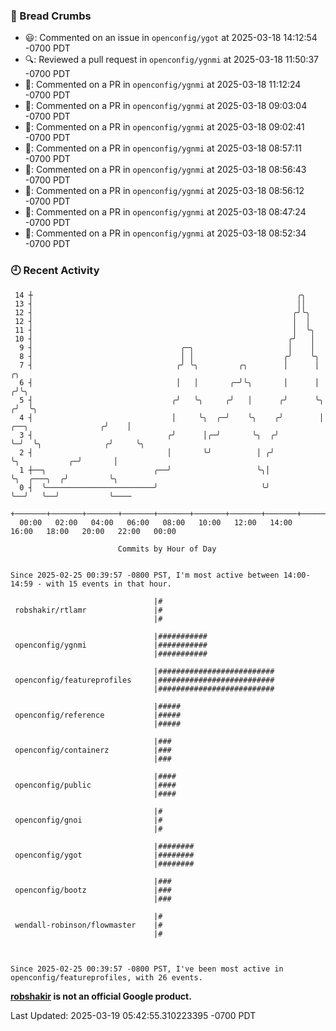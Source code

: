 ### 🍞 Bread Crumbs

 * 😃: Commented on an issue in `openconfig/ygot` at 2025-03-18 14:12:54 -0700 PDT
 * 🔍: Reviewed a pull request in  `openconfig/ygnmi` at 2025-03-18 11:50:37 -0700 PDT
 * 💬: Commented on a PR in  `openconfig/ygnmi` at 2025-03-18 11:12:24 -0700 PDT
 * 💬: Commented on a PR in  `openconfig/ygnmi` at 2025-03-18 09:03:04 -0700 PDT
 * 💬: Commented on a PR in  `openconfig/ygnmi` at 2025-03-18 09:02:41 -0700 PDT
 * 💬: Commented on a PR in  `openconfig/ygnmi` at 2025-03-18 08:57:11 -0700 PDT
 * 💬: Commented on a PR in  `openconfig/ygnmi` at 2025-03-18 08:56:43 -0700 PDT
 * 💬: Commented on a PR in  `openconfig/ygnmi` at 2025-03-18 08:56:12 -0700 PDT
 * 💬: Commented on a PR in  `openconfig/ygnmi` at 2025-03-18 08:47:24 -0700 PDT
 * 💬: Commented on a PR in  `openconfig/ygnmi` at 2025-03-18 08:52:34 -0700 PDT

### 🕘 Recent Activity
```
 14 ┼                                                           ╭╮
 13 ┤                                                           ││
 12 ┤                                                          ╭╯╰╮
 12 ┤                                                          │  │
 11 ┤                                                          │  ╰╮
 10 ┤                                                         ╭╯   │
  9 ┤                                 ╭─╮                     │    │
  8 ┤                                 │ │                    ╭╯    ╰╮
  7 ┤                                ╭╯ ╰╮         ╭╮        │      │                         ╭╮
  6 ┤                                │   │       ╭─╯╰╮       │      │                        ╭╯╰╮
  5 ┤                               ╭╯   ╰╮     ╭╯   │      ╭╯      ╰╮                      ╭╯  ╰╮
  4 ┤                               │     ╰╮  ╭─╯    ╰╮    ╭╯        │ ╭──╮                ╭╯    │
  3 ┤                              ╭╯      │╭─╯       ╰╮  ╭╯         ╰─╯  ╰╮              ╭╯     ╰╮
  2 ┤                              │       ╰╯          │ ╭╯                ╰╮           ╭─╯       │
  1 ┼──╮                        ╭──╯                   ╰╮│                  ╰╮  ╭───╮  ╭╯         ╰╮
  0 ┤  ╰────────────────────────╯                       ╰╯                   ╰──╯   ╰──╯           ╰────
    +───────+───────+───────+───────+───────+───────+───────+───────+───────+───────+───────+───────+────
  00:00   02:00   04:00   06:00   08:00   10:00   12:00   14:00   16:00   18:00   20:00   22:00   00:00   

						Commits by Hour of Day


Since 2025-02-25 00:39:57 -0800 PST, I'm most active between 14:00-14:59 - with 15 events in that hour.

```



```
                                |#
 robshakir/rtlamr               |#
                                |#

                                |###########
 openconfig/ygnmi               |###########
                                |###########

                                |##########################
 openconfig/featureprofiles     |##########################
                                |##########################

                                |#####
 openconfig/reference           |#####
                                |#####

                                |###
 openconfig/containerz          |###
                                |###

                                |####
 openconfig/public              |####
                                |####

                                |#
 openconfig/gnoi                |#
                                |#

                                |########
 openconfig/ygot                |########
                                |########

                                |###
 openconfig/bootz               |###
                                |###

                                |#
 wendall-robinson/flowmaster    |#
                                |#



Since 2025-02-25 00:39:57 -0800 PST, I've been most active in openconfig/featureprofiles, with 26 events.

```
**[robshakir](mailto:robjs@google.com) is not an official Google product.**  


Last Updated: 2025-03-19 05:42:55.310223395 -0700 PDT
